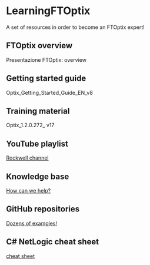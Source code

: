 # LearningFTOptix
A set of resources in order to become an FTOptix expert!

## FTOptix overview
Presentazione FTOptix: overview

## Getting started guide 
Optix_Getting_Started_Guide_EN_v8 

## Training material
Optix_1.2.0.272_ v17

## YouTube playlist
[Rockwell channel](https://www.youtube.com/playlist?list=PL3K_BigUXJ1M1-JpRiwIIhzJUbhwtK3yy)

## Knowledge base
[How can we help?](https://rockwellautomation.custhelp.com/app/home)

## GitHub repositories 
[Dozens of examples!](https://github.com/FactoryTalk-Optix)

## C# NetLogic cheat sheet
[cheat sheet](https://github.com/FactoryTalk-Optix/NetLogic_CheatSheet)
